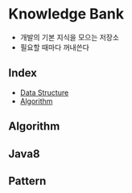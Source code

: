# Knowledge Bank
- 개발의 기본 지식을 모으는 저장소
- 필요할 때마다 꺼내쓴다

## Index
- [Data Structure](./src/com/lafin/knowledge/ds/README.md)
- [Algorithm](./src/com/lafin/knowledge/algorithm/README.md)

## Algorithm

## Java8

## Pattern
